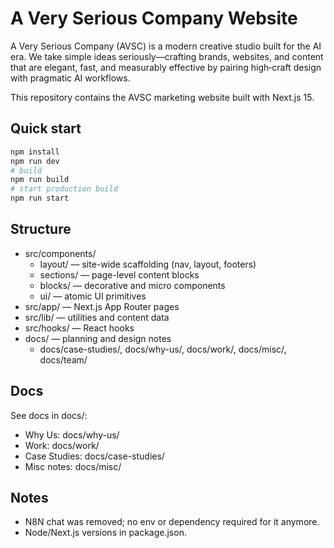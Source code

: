 # A Very Serious Company Website

A Very Serious Company (AVSC) is a modern creative studio built for the AI era. We take simple ideas seriously—crafting brands, websites, and content that are elegant, fast, and measurably effective by pairing high‑craft design with pragmatic AI workflows.

This repository contains the AVSC marketing website built with Next.js 15.

## Quick start

```bash
npm install
npm run dev
# build
npm run build
# start production build
npm run start
```

## Structure

- src/components/
  - layout/ — site-wide scaffolding (nav, layout, footers)
  - sections/ — page-level content blocks
  - blocks/ — decorative and micro components
  - ui/ — atomic UI primitives
- src/app/ — Next.js App Router pages
- src/lib/ — utilities and content data
- src/hooks/ — React hooks
- docs/ — planning and design notes
  - docs/case-studies/, docs/why-us/, docs/work/, docs/misc/, docs/team/

## Docs

See docs in docs/:
- Why Us: docs/why-us/
- Work: docs/work/
- Case Studies: docs/case-studies/
- Misc notes: docs/misc/

## Notes

- N8N chat was removed; no env or dependency required for it anymore.
- Node/Next.js versions in package.json.
